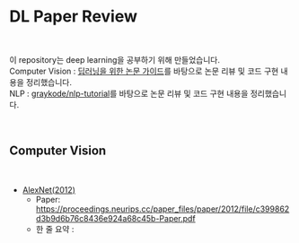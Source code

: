 # DL Paper Review

<br>

이 repository는 deep learning을 공부하기 위해 만들었습니다. 
<br>Computer Vision : [딥러닝을 위한 논문 가이드](https://kmhana.tistory.com/3)를 바탕으로 논문 리뷰 및 코드 구현 내용을 정리했습니다.
<br>NLP : [graykode/nlp-tutorial](https://github.com/graykode/nlp-tutorial)를 바탕으로 논문 리뷰 및 코드 구현 내용을 정리했습니다.  

<br>

## Computer Vision

<br>

- [AlexNet(2012)](Vision/AlexNet)
  - Paper: <https://proceedings.neurips.cc/paper_files/paper/2012/file/c399862d3b9d6b76c8436e924a68c45b-Paper.pdf>
  - 한 줄 요약 : 

